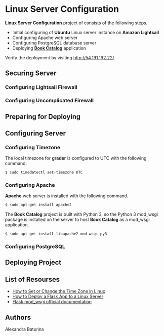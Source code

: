 # Linux Server Configuration
**Linux Server Configuration** project of consists of the following steps.
- Initial configuring of **Ubuntu** Linux server instance on **Amazon Lightsail**
- Configuring Apache web server
- Configuring PostgreSQL database server
- Deploying [**Book Catalog**]() application

Verify the deployment by visiting http://54.191.192.22/.

## Securing Server
### Configuring Lightsail Firewall
### Configuring Uncomplicated Firewall
## Preparing for Deploying
## Configuring Server
### Configuring Timezone
The local timezone for **grader** is configured to UTC with the following command.
```sh
$ sudo timedatectl set-timezone UTC
```
### Configuring Apache
**Apache** web server is installed with the following command.
```sh
$ sudo apt-get install apache2
```
The **Book Catalog** project is built with Python 3, so the Python 3 mod_wsgi package is installed on the server to host **Book Catalog** as a mod_wsgi application.
```sh
$ sudo apt-get install libapache2-mod-wsgi-py3
```
### Configuring PostgreSQL
## Deploying Project
## List of Resourses
- [How to Set or Change the Time Zone in Linux](https://linuxize.com/post/how-to-set-or-change-timezone-in-linux/#changing-the-time-zone-in-linux)
- [How to Deploy a Flask App to a Linux Server](https://www.youtube.com/watch?v=YFBRVJPhDGY&list=LLrB69AKIO0ESnb0rzqTZZ4g)
- [Flask mod_wsgi official documentation](https://flask.palletsprojects.com/en/1.1.x/deploying/mod_wsgi/#configuring-apache)
## Authors
Alexandra Baturina

